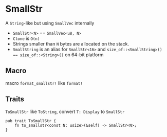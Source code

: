 # SmallStr

A `String`-like but using `SmallVec` internally

- `SmallStr<N>` == `SmallVec<u8, N>`
- `Clone` is `O(n)`
- Strings smaller than `N` bytes are allocated on the stack.
- `SmallString` is an alias for `SmallStr<16>` and `size_of::<SmallString>() == size_of::<String>()` on 64-bit platform

## Macro
macro `format_smallstr!` like `format!`

## Traits
`ToSmallStr` like `ToString`, convert `T: Display` to `SmallStr`
```
pub trait ToSmallStr {
    fn to_smallstr<const N: usize>(&self) -> SmallStr<N>;
}
```